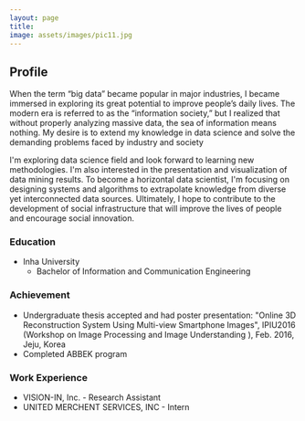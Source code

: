 ```yaml
---
layout: page
title: 
image: assets/images/pic11.jpg
---
```

## Profile
<p>When the term “big data” became popular in major industries, I became immersed in exploring its great potential to improve people’s daily lives. The modern era is referred to as the “information society,” but I realized that without properly analyzing massive data, the sea of information means nothing. My desire is to extend my knowledge in data science and solve the demanding problems faced by industry and society
</p>
<p>I'm exploring data science field and look forward to learning new methodologies. I'm also interested in the presentation and visualization of data mining results. To become a horizontal data scientist, I'm focusing on designing systems and algorithms to extrapolate knowledge from diverse yet interconnected data sources. Ultimately, I hope to contribute to the development of social infrastructure that will improve the lives of people and encourage social innovation. </p>

### Education
- Inha University
	- Bachelor of Information and Communication Engineering

### Achievement 
- Undergraduate thesis accepted and had poster presentation: "Online 3D Reconstruction System Using Multi-view Smartphone Images", IPIU2016 (Workshop on Image Processing and Image Understanding ), Feb. 2016, Jeju, Korea
- Completed ABBEK program 

### Work Experience
- VISION-IN, Inc.
		- Research Assistant
- UNITED MERCHENT SERVICES, INC
		- Intern

